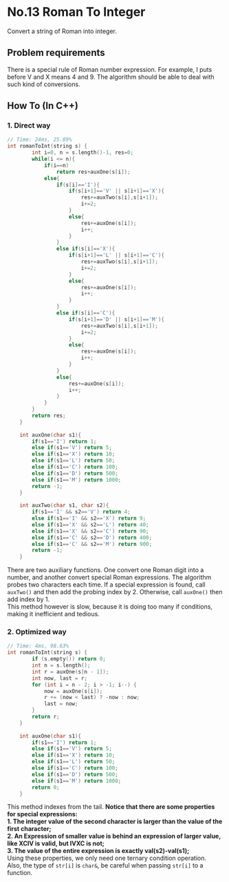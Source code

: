 No.13 Roman To Integer
=========
Convert a string of Roman into integer.  

## Problem requirements
  
There is a special rule of Roman number expression. For example, I puts before V and X means 4 and 9. The algorithm
should be able to deal with such kind of conversions.  

## How To (In C++)
### 1. Direct way
```C++
// Time: 24ms, 25.89%
int romanToInt(string s) {
        int i=0, n = s.length()-1, res=0;
        while(i <= n){
            if(i==n)
                return res+auxOne(s[i]);
            else{
                if(s[i]=='I'){
                    if(s[i+1]=='V' || s[i+1]=='X'){
                        res+=auxTwo(s[i],s[i+1]);
                        i+=2;
                    }
                    else{
                        res+=auxOne(s[i]);
                        i++;
                    }
                }
                else if(s[i]=='X'){
                    if(s[i+1]=='L' || s[i+1]=='C'){
                        res+=auxTwo(s[i],s[i+1]);
                        i+=2;
                    }
                    else{
                        res+=auxOne(s[i]);
                        i++;
                    }
                }
                else if(s[i]=='C'){
                    if(s[i+1]=='D' || s[i+1]=='M'){
                        res+=auxTwo(s[i],s[i+1]);
                        i+=2;
                    }
                    else{
                        res+=auxOne(s[i]);
                        i++;
                    }
                }
                else{
                    res+=auxOne(s[i]);
                    i++;
                }
            }
        }
        return res;
    }
    
    int auxOne(char s1){
        if(s1=='I') return 1;
        else if(s1=='V') return 5;
        else if(s1=='X') return 10;
        else if(s1=='L') return 50;
        else if(s1=='C') return 100;
        else if(s1=='D') return 500;
        else if(s1=='M') return 1000;
        return -1;
    }
    
    int auxTwo(char s1, char s2){
        if(s1=='I' && s2=='V') return 4;
        else if(s1=='I' && s2=='X') return 9;
        else if(s1=='X' && s2=='L') return 40;
        else if(s1=='X' && s2=='C') return 90;
        else if(s1=='C' && s2=='D') return 400;
        else if(s1=='C' && s2=='M') return 900;
        return -1;
    }
```
There are two auxiliary functions. One convert one Roman digit into a number, and another convert special Roman expressions.
The algorithm probes two characters each time. If a special expression is found, call `auxTwo()` and then add the probing index
by 2. Otherwise, call `auxOne()` then add index by 1.  
This method however is slow, because it is doing too many if conditions, making it inefficient and tedious.  
  
### 2. Optimized way
```C++
// Time: 4ms, 98.63%
int romanToInt(string s) {
        if (s.empty()) return 0;        
        int n = s.length();
        int r = auxOne(s[n - 1]);
        int now, last = r;
        for (int i = n - 2; i > -1; i--) {
            now = auxOne(s[i]);
            r += (now < last) ? -now : now;
            last = now;
        }
        return r;
    }
    
    int auxOne(char s1){
        if(s1=='I') return 1;
        else if(s1=='V') return 5;
        else if(s1=='X') return 10;
        else if(s1=='L') return 50;
        else if(s1=='C') return 100;
        else if(s1=='D') return 500;
        else if(s1=='M') return 1000;
        return 0;
    }
```
This method indexes from the tail. **Notice that there are some properties for special expressions:**  
**1. The integer value of the second character is larger than the value of the first character;**  
**2. An Expression of smaller value is behind an expression of larger value, like XCIV is valid, but IVXC is not;**  
**3. The value of the entire expression is exactly val(s2)-val(s1);**  
Using these properties, we only need one ternary condition operation.  
Also, the type of `str[i]` is `char&`, be careful when passing `str[i]` to a function.
